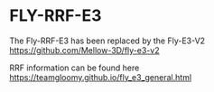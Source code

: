 # FLY-RRF-E3

The Fly-RRF-E3 has been replaced by the Fly-E3-V2 https://github.com/Mellow-3D/fly-e3-v2

RRF information can be found here https://teamgloomy.github.io/fly_e3_general.html
